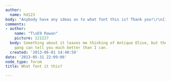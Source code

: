 ```yaml
---
author:
  name: hd123
body: "Anybody have any ideas as to what font this is? Thank you!\r\n[img:sites/default/files/old-images/templatemo_content_aboutus_5580.png]"
comments:
- author:
    name: "T\xE9 Rowan"
    picture: 121227
  body: Something about it leaves me thinking of Antique Olive, but the Type ID Board
    gang can tell you much better than I can.
  created: '2013-06-01 14:40:59'
date: '2013-05-31 22:09:06'
node_type: forum
title: What font it this?

---
```

